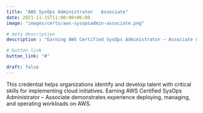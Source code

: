 ```yaml
---
title: "AWS SysOps Administrator   Associate"
date: 2021-11-15T11:00:00+06:00
image: "images/certs/aws-sysopsadmin-associate.png"

# meta description
description : "Earning AWS Certified SysOps Administrator – Associate demonstrates experience deploying, managing, and operating workloads on AWS."

# button link
button_link: "#"

draft: false
---
```



This credential helps organizations identify and develop talent with critical skills for implementing cloud initiatives. Earning AWS Certified SysOps Administrator – Associate demonstrates experience deploying, managing, and operating workloads on AWS.
